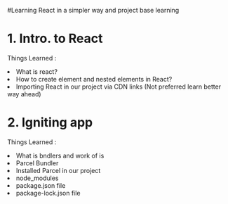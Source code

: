 #Learning React in a simpler way and project base learning

# 1. Intro. to React
  Things Learned : 
    <li> What is react? </li>
    <li> How to create element and nested elements in React? </li>
    <li> Importing React in our project via CDN links (Not preferred learn better way ahead)</li>

# 2. Igniting app
  Things Learned : 
    <li> What is bndlers and work of is </li>
    <li> Parcel Bundler </li>
    <li> Installed Parcel in our project </li>
    <li> node_modules </li>
    <li> package.json file </li>
    <li> package-lock.json file </li>

